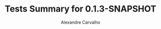 ---
title: Tests Summary for 0.1.3-SNAPSHOT
author: Alexandre Carvalho
menu_title: 0.1.3-SNAPSHOT
category: surefire_reports
layout: iframe
iframe_url: /docs/0.1.3-SNAPSHOT/site/surefire-report.html
order: 12
---